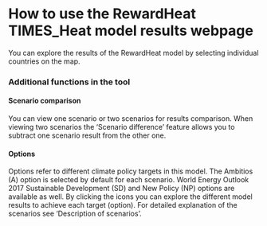 # How to use the RewardHeat TIMES_Heat model results webpage

You can explore the results of the RewardHeat model by selecting individual countries on the map. 

### Additional functions in the tool

#### Scenario comparison 

You can view one scenario or two scenarios for results comparison. When viewing two scenarios the ‘Scenario difference’ feature allows you to subtract one scenario result from the other one. 

#### Options

Options refer to different climate policy targets in this model. The Ambitios (A) option is selected by default for each scenario. World Energy Outlook 2017 Sustainable Development (SD) and New Policy (NP) options are available as well. By clicking the icons you can explore the different model results to achieve each target (option). For detailed explanation of the scenarios see ‘Description of scenarios’. 
